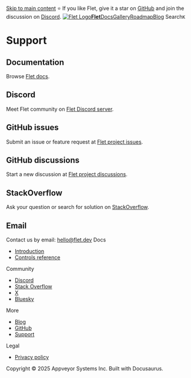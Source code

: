 [Skip to main content](https://flet.dev/support/#__docusaurus_skipToContent_fallback)
⭐️ If you like Flet, give it a star on [GitHub](https://github.com/flet-dev/flet) and join the discussion on [Discord](https://discord.gg/dzWXP8SHG8).
[![Flet Logo](https://flet.dev/img/logo.svg)**Flet**](https://flet.dev/)[Docs](https://flet.dev/docs/)[Gallery](https://flet.dev/gallery)[Roadmap](https://flet.dev/roadmap)[Blog](https://flet.dev/blog)
[](https://github.com/flet-dev/flet)
Search`K`
# Support
## Documentation[​](https://flet.dev/support/#documentation "Direct link to Documentation")
Browse [Flet docs](https://flet.dev/docs).
## Discord[​](https://flet.dev/support/#discord "Direct link to Discord")
Meet Flet community on [Flet Discord server](https://discord.gg/dzWXP8SHG8).
## GitHub issues[​](https://flet.dev/support/#github-issues "Direct link to GitHub issues")
Submit an issue or feature request at [Flet project issues](https://github.com/flet-dev/flet/issues).
## GitHub discussions[​](https://flet.dev/support/#github-discussions "Direct link to GitHub discussions")
Start a new discussion at [Flet project discussions](https://github.com/flet-dev/flet/discussions).
## StackOverflow[​](https://flet.dev/support/#stackoverflow "Direct link to StackOverflow")
Ask your question or search for solution on [StackOverflow](https://stackoverflow.com/questions/tagged/flet).
## Email[​](https://flet.dev/support/#email "Direct link to Email")
Contact us by email: hello@flet.dev
Docs
  * [Introduction](https://flet.dev/docs)
  * [Controls reference](https://flet.dev/docs/controls)


Community
  * [Discord](https://discord.gg/dzWXP8SHG8)
  * [Stack Overflow](https://stackoverflow.com/questions/tagged/flet)
  * [X](https://x.com/fletdev)
  * [Bluesky](https://bsky.app/profile/fletdev.bsky.social)


More
  * [Blog](https://flet.dev/blog)
  * [GitHub](https://github.com/flet-dev/flet)
  * [Support](https://flet.dev/support)


Legal
  * [Privacy policy](https://flet.dev/privacy-policy)


Copyright © 2025 Appveyor Systems Inc. Built with Docusaurus.
